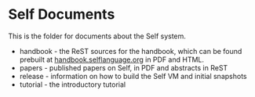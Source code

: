 Self Documents
==============

This is the folder for documents about the Self system.

* handbook - the ReST sources for the handbook, which can be found prebuilt at [handbook.selflanguage.org](http://handbook.selflanguage.org) in PDF and HTML.
* papers - published papers on Self, in PDF and abstracts in ReST
* release - information on how to build the Self VM and initial snapshots
* tutorial - the introductory tutorial

